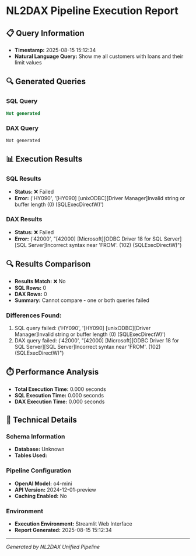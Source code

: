 # NL2DAX Pipeline Execution Report
    
## 📋 Query Information
- **Timestamp:** 2025-08-15 15:12:34
- **Natural Language Query:** Show me all customers with loans and their limit values

## 🔍 Generated Queries

### SQL Query
```sql
Not generated
```

### DAX Query
```dax
Not generated
```

## 📊 Execution Results

### SQL Results

- **Status:** ❌ Failed
- **Error:** ('HY090', '[HY090] [unixODBC][Driver Manager]Invalid string or buffer length (0) (SQLExecDirectW)')

### DAX Results

- **Status:** ❌ Failed
- **Error:** ('42000', "[42000] [Microsoft][ODBC Driver 18 for SQL Server][SQL Server]Incorrect syntax near 'FROM'. (102) (SQLExecDirectW)")

## 🔍 Results Comparison

- **Results Match:** ❌ No
- **SQL Rows:** 0
- **DAX Rows:** 0
- **Summary:** Cannot compare - one or both queries failed

### Differences Found:
1. SQL query failed: ('HY090', '[HY090] [unixODBC][Driver Manager]Invalid string or buffer length (0) (SQLExecDirectW)')
2. DAX query failed: ('42000', "[42000] [Microsoft][ODBC Driver 18 for SQL Server][SQL Server]Incorrect syntax near 'FROM'. (102) (SQLExecDirectW)")

## ⏱️ Performance Analysis

- **Total Execution Time:** 0.000 seconds
- **SQL Execution Time:** 0.000 seconds
- **DAX Execution Time:** 0.000 seconds

## 🔧 Technical Details

### Schema Information
- **Database:** Unknown
- **Tables Used:** 

### Pipeline Configuration
- **OpenAI Model:** o4-mini
- **API Version:** 2024-12-01-preview
- **Caching Enabled:** No

### Environment
- **Execution Environment:** Streamlit Web Interface
- **Report Generated:** 2025-08-15 15:12:34

---
*Generated by NL2DAX Unified Pipeline*
